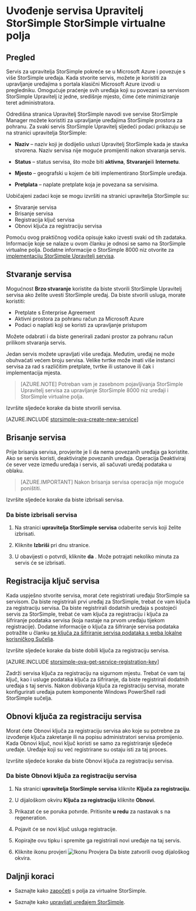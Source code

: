 <properties 
   pageTitle="Uvođenje servisa Upravitelj StorSimple StorSimple virtualne polja | Microsoft Azure"
   description="U članku se objašnjava kako stvoriti i brisanje StorSimple Upravitelj servisa na portalu za Azure klasični, a u članku se opisuje kako upravljati ključa za registraciju servisa."
   services="storsimple"
   documentationCenter=""
   authors="alkohli"
   manager="carmonm"
   editor="" />
<tags 
   ms.service="storsimple"
   ms.devlang="na"
   ms.topic="article"
   ms.tgt_pltfrm="na"
   ms.workload="na"
   ms.date="05/19/2016"
   ms.author="alkohli" />

# <a name="deploy-the-storsimple-manager-service-for-storsimple-virtual-array"></a>Uvođenje servisa Upravitelj StorSimple StorSimple virtualne polja

## <a name="overview"></a>Pregled

Servis za upravitelja StorSimple pokreće se u Microsoft Azure i povezuje s više StorSimple uređaja. Kada stvorite servis, možete je koristiti za upravljanje uređajima s portala klasični Microsoft Azure izvodi u pregledniku. Omogućuje praćenje svih uređaja koji su povezani sa servisom StorSimple Upravitelj iz jedne, središnje mjesto, čime ćete minimiziranje teret administratora.

Odredišna stranica Upravitelj StorSimple navodi sve servise StorSimple Manager možete koristiti za upravljanje uređajima StorSimple prostora za pohranu. Za svaki servis StorSimple Upravitelj sljedeći podaci prikazuju se na stranici upravitelja StorSimple:

- **Naziv** – naziv koji je dodijelio usluzi Upravitelj StorSimple kada je stavka stvorena. Naziv servisa nije moguće promijeniti nakon stvaranja servis.

- **Status** – status servisa, što može biti **aktivna**, **Stvaranje**ili **Internetu**.

- **Mjesto** – geografski u kojem će biti implementirano StorSimple uređaja.

- **Pretplata** – naplate pretplate koja je povezana sa servisima.

Uobičajeni zadaci koje se mogu izvršiti na stranici upravitelja StorSimple su:

- Stvaranje servisa
- Brisanje servisa
- Registracija ključ servisa
- Obnovi ključa za registraciju servisa

Pomoću ovog praktičnog vodiča opisuje kako izvesti svaki od tih zadataka. Informacije koje se nalaze u ovom članku je odnosi se samo na StorSimple virtualne polja. Dodatne informacije o StorSimple 8000 niz otvorite za [implementaciju StorSimple Upravitelj servisa](storsimple-manage-service.md).

## <a name="create-a-service"></a>Stvaranje servisa

Mogućnost **Brzo stvaranje** koristite da biste stvorili StorSimple Upravitelj servisa ako želite uvesti StorSimple uređaj. Da biste stvorili usluga, morate koristiti:

- Pretplate s Enterprise Agreement
- Aktivni prostora za pohranu račun za Microsoft Azure
- Podaci o naplati koji se koristi za upravljanje pristupom

Možete odabrati i da biste generirali zadani prostor za pohranu račun prilikom stvaranja servis.

Jedan servis možete upravljati više uređaja. Međutim, uređaj ne može obuhvaćati većem broju servisa. Velike tvrtke može imati više instanci servisa za rad s različitim pretplate, tvrtke ili ustanove ili čak i implementacija mjesta.  

> [AZURE.NOTE] Potreban vam je zasebnom pojavljivanja StorSimple Upravitelj servisa za upravljanje StorSimple 8000 niz uređaji i StorSimple virtualne polja.

Izvršite sljedeće korake da biste stvorili servisa.

[AZURE.INCLUDE [storsimple-ova-create-new-service](../../includes/storsimple-ova-create-new-service.md)]

## <a name="delete-a-service"></a>Brisanje servisa

Prije brisanja servisa, provjerite je li da nema povezanih uređaja ga koristite. Ako se servis koristi, deaktivirajte povezanih uređaja. Operacija Deaktiviraj će sever veze između uređaja i servis, ali sačuvati uređaj podataka u oblaku. 

> [AZURE.IMPORTANT] Nakon brisanja servisa operacija nije moguće poništiti. 

Izvršite sljedeće korake da biste izbrisali servisa.

### <a name="to-delete-a-service"></a>Da biste izbrisali servisa

1. Na stranici **upravitelja StorSimple servisa** odaberite servis koji želite izbrisati.

1. Kliknite **Izbriši** pri dnu stranice.

1. U obavijesti o potvrdi, kliknite **da** . Može potrajati nekoliko minuta za servis će se izbrisati.

## <a name="get-the-service-registration-key"></a>Registracija ključ servisa

Kada uspješno stvorite servisa, morat ćete registrirati uređaju StorSimple sa servisom. Da biste registrirali prvi uređaj za StorSimple, trebat će vam ključa za registraciju servisa. Da biste registrirali dodatnih uređaja s postojeći servis za StorSimple, trebat će vam ključa za registraciju i ključa za šifriranje podataka servisa (koja nastaje na prvom uređaju tijekom registracije). Dodatne informacije o ključa za šifriranje servisa podataka potražite u članku [se ključa za šifriranje servisa podataka s weba lokalne korisničkog Sučelja](storsimple-ova-web-ui-admin.md#get-the-service-data-encryption-key). 

Izvršite sljedeće korake da biste dobili ključa za registraciju servisa.

[AZURE.INCLUDE [storsimple-ova-get-service-registration-key](../../includes/storsimple-ova-get-service-registration-key.md)]

Zadrži servisa ključa za registraciju na sigurnom mjestu. Trebat će vam taj ključ, kao i usluge podataka ključa za šifriranje, da biste registrirali dodatnih uređaja s taj servis. Nakon dobivanja ključa za registraciju servisa, morate konfigurirati uređaja putem komponente Windows PowerShell radi StorSimple sučelja.

## <a name="regenerate-the-service-registration-key"></a>Obnovi ključa za registraciju servisa

Morat ćete Obnovi ključa za registraciju servisa ako koje su potrebne za izvođenje ključa zakretanje ili na popisu administratori servisa promijenio. Kada Obnovi ključ, novi ključ koristi se samo za registriranje sljedeće uređaje. Uređaje koji su već registrirane su ostaju isti za taj proces.

Izvršite sljedeće korake da biste Obnovi ključa za registraciju servisa.

### <a name="to-regenerate-the-service-registration-key"></a>Da biste Obnovi ključa za registraciju servisa

1. Na stranici **upravitelja StorSimple servisa** kliknite **Ključa za registraciju**.

1. U dijaloškom okviru **Ključa za registraciju** kliknite **Obnovi**.

1. Prikazat će se poruka potvrde. Pritisnite **u redu** za nastavak s na regeneration.

1. Pojavit će se novi ključ usluga registracije.

1. Kopirajte ovu tipku i spremite ga registrirali novi uređaje na taj servis.

1. Kliknite ikonu provjeri ![Ikonu Provjera](./media/storsimple-ova-manage-service/image7.png) Da biste zatvorili ovog dijaloškog okvira.


## <a name="next-steps"></a>Daljnji koraci

- Saznajte kako [započeti](storsimple-ova-deploy1-portal-prep.md) s polja za virtualne StorSimple.
    
- Saznajte kako [upravljati uređajem StorSimple](storsimple-ova-web-ui-admin.md).

 
